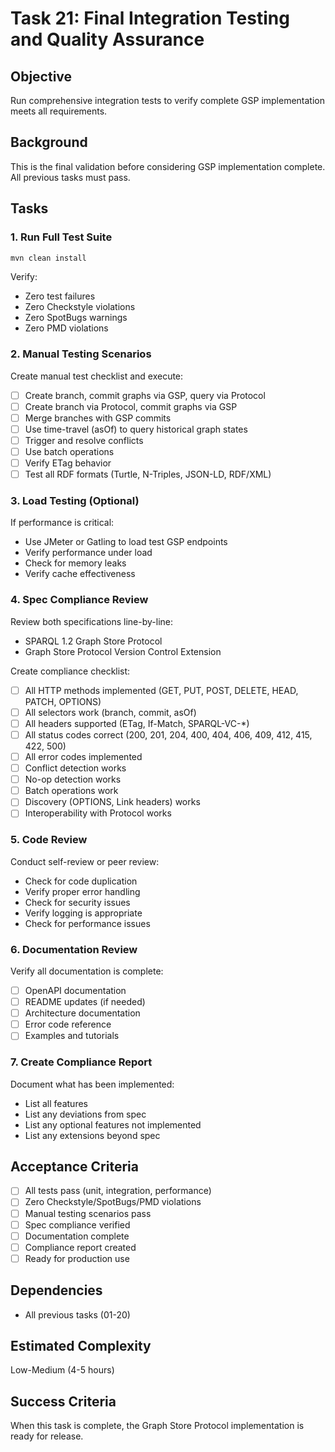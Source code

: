 # Task 21: Final Integration Testing and Quality Assurance

## Objective
Run comprehensive integration tests to verify complete GSP implementation meets all requirements.

## Background
This is the final validation before considering GSP implementation complete. All previous tasks must pass.

## Tasks

### 1. Run Full Test Suite
```bash
mvn clean install
```
Verify:
- Zero test failures
- Zero Checkstyle violations
- Zero SpotBugs warnings
- Zero PMD violations

### 2. Manual Testing Scenarios
Create manual test checklist and execute:
- [ ] Create branch, commit graphs via GSP, query via Protocol
- [ ] Create branch via Protocol, commit graphs via GSP
- [ ] Merge branches with GSP commits
- [ ] Use time-travel (asOf) to query historical graph states
- [ ] Trigger and resolve conflicts
- [ ] Use batch operations
- [ ] Verify ETag behavior
- [ ] Test all RDF formats (Turtle, N-Triples, JSON-LD, RDF/XML)

### 3. Load Testing (Optional)
If performance is critical:
- Use JMeter or Gatling to load test GSP endpoints
- Verify performance under load
- Check for memory leaks
- Verify cache effectiveness

### 4. Spec Compliance Review
Review both specifications line-by-line:
- SPARQL 1.2 Graph Store Protocol
- Graph Store Protocol Version Control Extension

Create compliance checklist:
- [ ] All HTTP methods implemented (GET, PUT, POST, DELETE, HEAD, PATCH, OPTIONS)
- [ ] All selectors work (branch, commit, asOf)
- [ ] All headers supported (ETag, If-Match, SPARQL-VC-*)
- [ ] All status codes correct (200, 201, 204, 400, 404, 406, 409, 412, 415, 422, 500)
- [ ] All error codes implemented
- [ ] Conflict detection works
- [ ] No-op detection works
- [ ] Batch operations work
- [ ] Discovery (OPTIONS, Link headers) works
- [ ] Interoperability with Protocol works

### 5. Code Review
Conduct self-review or peer review:
- Check for code duplication
- Verify proper error handling
- Check for security issues
- Verify logging is appropriate
- Check for performance issues

### 6. Documentation Review
Verify all documentation is complete:
- [ ] OpenAPI documentation
- [ ] README updates (if needed)
- [ ] Architecture documentation
- [ ] Error code reference
- [ ] Examples and tutorials

### 7. Create Compliance Report
Document what has been implemented:
- List all features
- List any deviations from spec
- List any optional features not implemented
- List any extensions beyond spec

## Acceptance Criteria
- [ ] All tests pass (unit, integration, performance)
- [ ] Zero Checkstyle/SpotBugs/PMD violations
- [ ] Manual testing scenarios pass
- [ ] Spec compliance verified
- [ ] Documentation complete
- [ ] Compliance report created
- [ ] Ready for production use

## Dependencies
- All previous tasks (01-20)

## Estimated Complexity
Low-Medium (4-5 hours)

## Success Criteria
When this task is complete, the Graph Store Protocol implementation is ready for release.
